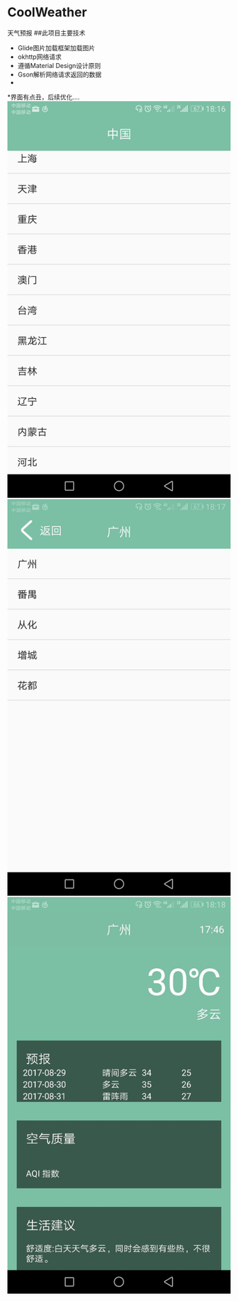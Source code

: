 # CoolWeather
天气预报
##此项目主要技术
* Glide图片加载框架加载图片
* okhttp网络请求
* 遵循Material Design设计原则
* Gson解析网络请求返回的数据
*
*界面有点丑，后续优化....
![选择省份的界面](https://github.com/RememberGpz/CoolWeather/blob/master/shotscreen/1.png)![选择城市的界面](https://github.com/RememberGpz/CoolWeather/blob/master/shotscreen/2.png)![显示天气的主界面](https://github.com/RememberGpz/CoolWeather/blob/master/shotscreen/3.jpg)




